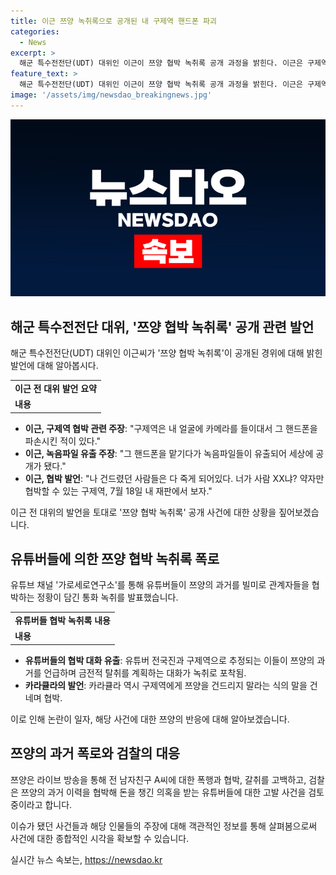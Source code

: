 ```yaml
---
title: 이근 쯔양 녹취록으로 공개된 내 구제역 핸드폰 파괴
categories:
  - News
excerpt: >
  해군 특수전전단(UDT) 대위인 이근이 쯔양 협박 녹취록 공개 과정을 밝힌다. 이근은 구제역이 자신을 협박한 뒤 녹음파일을 유출했다 주장하며, 공개된 녹취록을 통해 협박과 관련된 증거들이 드러났다. 이에 쯔양은 라이브 방송을 통해 전 남자친구에게 4년간 폭행과 협박을 당했다고 고백하며 경찰 수사를 요구했다. 이러한 사건으로 검찰은 유튜버들에 대한 고발 사건을 검토하고 있다.
feature_text: >
  해군 특수전전단(UDT) 대위인 이근이 쯔양 협박 녹취록 공개 과정을 밝힌다. 이근은 구제역이 자신을 협박한 뒤 녹음파일을 유출했다 주장하며, 공개된 녹취록을 통해 협박과 관련된 증거들이 드러났다. 이에 쯔양은 라이브 방송을 통해 전 남자친구에게 4년간 폭행과 협박을 당했다고 고백하며 경찰 수사를 요구했다. 이러한 사건으로 검찰은 유튜버들에 대한 고발 사건을 검토하고 있다.
image: '/assets/img/newsdao_breakingnews.jpg'
---
```


<p><img src="/assets/img/newsdao_breakingnews.jpg" alt="pcversion 속보" /></p>

<h2 data-ke-size="size26">해군 특수전전단 대위, '쯔양 협박 녹취록' 공개 관련 발언</h2>

<p data-ke-size="size16">해군 특수전전단(UDT) 대위인 이근씨가 '쯔양 협박 녹취록'이 공개된 경위에 대해 밝힌 발언에 대해 알아봅시다.</p>

<table>
    <tbody>
        <tr>
            <td style="text-align: center; height: 17px;"><b>이근 전 대위 발언 요약</b></td>
        </tr>
        <tr>
            <td><b>내용</b></td>
        </tr>
    </tbody>
</table>

<ul>
  <li><b>이근, 구제역 협박 관련 주장</b>: "구제역은 내 얼굴에 카메라를 들이대서 그 핸드폰을 파손시킨 적이 있다."</li>
  <li><b>이근, 녹음파일 유출 주장</b>: "그 핸드폰을 맡기다가 녹음파일들이 유출되어 세상에 공개가 됐다."</li>
  <li><b>이근, 협박 발언</b>: "나 건드렸던 사람들은 다 죽게 되어있다. 너가 사람 XX냐? 약자만 협박할 수 있는 구제역, 7월 18일 내 재판에서 보자."</li>
</ul>

<p data-ke-size="size16">이근 전 대위의 발언을 토대로 '쯔양 협박 녹취록' 공개 사건에 대한 상황을 짚어보겠습니다.</p>

<h2 data-ke-size="size26">유튜버들에 의한 쯔양 협박 녹취록 폭로</h2>

<p data-ke-size="size16">유튜브 채널 '가로세로연구소'를 통해 유튜버들이 쯔양의 과거를 빌미로 관계자들을 협박하는 정황이 담긴 통화 녹취를 발표했습니다.</p>

<table>
    <tbody>
        <tr>
            <td style="text-align: center; height: 17px;"><b>유튜버들 협박 녹취록 내용</b></td>
        </tr>
        <tr>
            <td><b>내용</b></td>
        </tr>
    </tbody>
</table>

<ul>
  <li><b>유튜버들의 협박 대화 유출</b>: 유튜버 전국진과 구제역으로 추정되는 이들이 쯔양의 과거를 언급하며 금전적 탈취를 계획하는 대화가 녹취로 포착됨.</li>
  <li><b>카라큘라의 발언</b>: 카라큘라 역시 구제역에게 쯔양을 건드리지 말라는 식의 말을 건네며 협박.</li>
</ul>

<p data-ke-size="size16">이로 인해 논란이 일자, 해당 사건에 대한 쯔양의 반응에 대해 알아보겠습니다.</p>

<h2 data-ke-size="size26">쯔양의 과거 폭로와 검찰의 대응</h2>

<p data-ke-size="size16">쯔양은 라이브 방송을 통해 전 남자친구 A씨에 대한 폭행과 협박, 갈취를 고백하고, 검찰은 쯔양의 과거 이력을 협박해 돈을 챙긴 의혹을 받는 유튜버들에 대한 고발 사건을 검토 중이라고 합니다.</p>

<p data-ke-size="size16">이슈가 됐던 사건들과 해당 인물들의 주장에 대해 객관적인 정보를 통해 살펴봄으로써 사건에 대한 종합적인 시각을 확보할 수 있습니다.</p>
실시간 뉴스 속보는, <a href="https://newsdao.kr" rel="dofollow">https://newsdao.kr</a>


